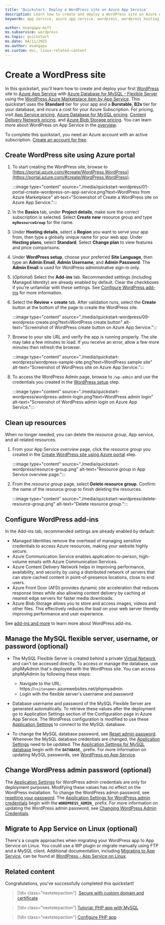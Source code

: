 ```yaml
---
title: 'Quickstart: Deploy a WordPress site on Azure App Service'
description: Learn how to create and deploy a WordPress site on Azure App Service with Azure Database for MySQL. This quickstart walks you through setting up WordPress, configuring hosting plans, and managing essential site settings.
keywords: app service, azure app service, wordpress, wordpress hosting, azure wordpress, php, mysql flexible server, linux app service, wordpress on linux, azure marketplace

author: msangapu-msft
ms.subservice: wordpress
ms.topic: quickstart
ms.date: 04/11/2025
ms.author: msangapu
ms.custom: mvc, linux-related-content
---
```

# Create a WordPress site

In this quickstart, you'll learn how to create and deploy your first [WordPress](https://www.wordpress.org/) site to [Azure App Service](overview.md) with [Azure Database for MySQL - Flexible Server](/azure/mysql/flexible-server/) using the [WordPress Azure Marketplace item by App Service](https://azuremarketplace.microsoft.com/marketplace/apps/WordPress.WordPress?tab=Overview). This quickstart uses the **Standard** tier for your app and a **Burstable, B2s** tier for your database, and incurs a cost for your Azure Subscription. For pricing, visit [App Service pricing](https://azure.microsoft.com/pricing/details/app-service/linux/), [Azure Database for MySQL pricing](https://azure.microsoft.com/pricing/details/mysql/flexible-server/), [Content Delivery Network pricing](https://azure.microsoft.com/pricing/details/storage/blobs/), and [Azure Blob Storage pricing](https://azure.microsoft.com/pricing/details/storage/blobs/). You can learn more about WordPress on App Service in the [overview](overview-wordpress.md).

To complete this quickstart, you need an Azure account with an active subscription. [Create an account for free](https://azure.microsoft.com/free/?ref=microsoft.com&utm_source=microsoft.com&utm_medium=docs).

## Create WordPress site using Azure portal

1. To start creating the WordPress site, browse to [https://portal.azure.com/#create/WordPress.WordPress](https://portal.azure.com/#create/WordPress.WordPress).

    :::image type="content" source="./media/quickstart-wordpress/01-portal-create-wordpress-on-app-service.png?text=WordPress from Azure Marketplace" alt-text="Screenshot of Create a WordPress site on Azure App Service.":::

1. In the **Basics** tab, under **Project details**, make sure the correct subscription is selected. Select **Create new** resource group and type **`myResourceGroup`** for the name.

1. Under **Hosting details**,  select a **Region** you want to serve your app from, then type a globally unique name for your web app. Under **Hosting plans**, select **Standard**. Select **Change plan** to view features and price comparisons.

1. <a name="wordpress-setup"></a>Under **WordPress setup**, choose your preferred **Site Language**, then type an **Admin Email**, **Admin Username**, and **Admin Password**. The **Admin Email** is used for WordPress administrative sign-in only.

1. (_Optional_) Select the **Add-ins** tab. Recommended settings (including Managed Identity) are already enabled by default. Clear the checkboxes if you're unfamiliar with these settings. See [Configure WordPress add-ins](#configure-wordpress-add-ins) for more information.

1. Select the **Review + create** tab. After validation runs, select the **Create** button at the bottom of the page to create the WordPress site.
 
    :::image type="content" source="./media/quickstart-wordpress/09-wordpress-create.png?text=WordPress create button" alt-text="Screenshot of WordPress create button on Azure App Service.":::

1. Browse to your site URL and verify the app is running properly. The site may take a few minutes to load. If you receive an error, allow a few more minutes then refresh the browser.

    :::image type="content" source="./media/quickstart-wordpress/wordpress-sample-site.png?text=WordPress sample site" alt-text="Screenshot of WordPress site on Azure App Service.":::

1. To access the WordPress Admin page, browse to `/wp-admin` and use the credentials you created in the [WordPress setup](#wordpress-setup) step.

    :::image type="content" source="./media/quickstart-wordpress/wordpress-admin-login.png?text=WordPress admin login" alt-text="Screenshot of WordPress admin login on Azure App Service.":::
    
     
## Clean up resources

When no longer needed, you can delete the resource group, App service, and all related resources.

1. From your App Service *overview* page, click the *resource group* you created in the [Create WordPress site using Azure portal](#create-wordpress-site-using-azure-portal) step.

    :::image type="content" source="./media/quickstart-wordpress/resource-group.png" alt-text="Resource group in App Service overview page.":::

1. From the *resource group* page, select **Delete resource group**. Confirm the name of the resource group to finish deleting the resources.

    :::image type="content" source="./media/quickstart-wordpress/delete-resource-group.png" alt-text="Delete resource group.":::

## Configure WordPress add-ins

In the Add-ins tab, recommended settings are already enabled by default:
   - Managed Identities remove the overhead of managing sensitive credentials to access Azure resources, making your website highly secure.
   - Azure Communication Service enables application-to-person, high-volume emails with Azure Communication Services.
   - Azure Content Delivery Network helps in improving performance, availability, and security by using a distributed network of servers that can store cached content in point-of-presence locations, close to end users.
   - Azure Front Door (AFD) provides dynamic site acceleration that reduces response times while also allowing content delivery by caching at nearest edge servers for faster media downloads.
   - Azure Blob Storage allows you to store and access images, videos and other files. This effectively reduces the load on your web server thereby improving performance and user experience.

See [add-ins and more](https://techcommunity.microsoft.com/blog/appsonazureblog/add-ins-and-more-%E2%80%93-wordpress-on-app-service/4408925) to learn more about WordPress add-ins.

## Manage the MySQL flexible server, username, or password (optional)

- The MySQL Flexible Server is created behind a private [Virtual Network](../virtual-network/virtual-networks-overview.md) and can't be accessed directly. To access or manage the database, use phpMyAdmin that's deployed with the WordPress site. You can access phpMyAdmin by following these steps:
    - Navigate to the URL: https://`<sitename>`.azurewebsites.net/phpmyadmin
    - Login with the flexible server's username and password

- Database username and password of the MySQL Flexible Server are generated automatically. To retrieve these values after the deployment go to Application Settings section of the Configuration page in Azure App Service. The WordPress configuration is modified to use these [Application Settings](reference-app-settings.md#wordpress) to connect to the MySQL database.

- To change the MySQL database password, see [Reset admin password](/azure/mysql/flexible-server/how-to-manage-server-portal#reset-admin-password). Whenever the MySQL database credentials are changed, the [Application Settings](reference-app-settings.md#wordpress) need to be updated. The [Application Settings for MySQL database](reference-app-settings.md#wordpress) begin with the **`DATABASE_`** prefix. For more information on updating MySQL passwords, see [WordPress on App Service](https://github.com/Azure/wordpress-linux-appservice/blob/main/WordPress/changing_mysql_database_password.md).

## Change WordPress admin password (optional)

The [Application Settings](reference-app-settings.md#wordpress) for WordPress admin credentials are only for deployment purposes. Modifying these values has no effect on the WordPress installation. To change the WordPress admin password, see [resetting your password](https://wordpress.org/support/article/resetting-your-password/#to-change-your-password). The [Application Settings for WordPress admin credentials](reference-app-settings.md#wordpress) begin with the **`WORDPRESS_ADMIN_`** prefix. For more information on updating the WordPress admin password, see [Changing WordPress Admin Credentials](https://github.com/Azure/wordpress-linux-appservice/blob/main/WordPress/changing_wordpress_admin_credentials.md).

## Migrate to App Service on Linux (optional)

There's a couple approaches when migrating your WordPress app to App Service on Linux. You could use a WP plugin or migrate manually using FTP and a MySQL client. Additional documentation, including [Migrating to App Service](https://github.com/Azure/wordpress-linux-appservice/blob/main/WordPress/wordpress_migration_linux_appservices.md), can be found at [WordPress - App Service on Linux](https://github.com/Azure/wordpress-linux-appservice/tree/main/WordPress).

## Related content

Congratulations, you've successfully completed this quickstart!

> [!div class="nextstepaction"]
> [Secure with custom domain and certificate](tutorial-secure-domain-certificate.md)

> [!div class="nextstepaction"]
> [Tutorial: PHP app with MySQL](tutorial-php-mysql-app.md)

> [!div class="nextstepaction"]
> [Configure PHP app](configure-language-php.md)
